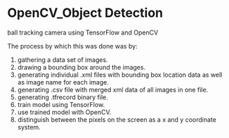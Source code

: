# OpenCV_Object Detection
ball tracking camera using TensorFlow and OpenCV

The process by which this was done was by:

1. gathering a data set of images.
2. drawing a bounding box around the images.
3. generating individual .xml files with bounding box location data as well as image name for each image.
4. generating .csv file with merged xml data of all images in one file.
5. generating .tfrecord binary file.
6. train model using TensorFlow.
7. use trained model with OpenCV.
8. distinguish between the pixels on the screen as a x and y coordinate system.
